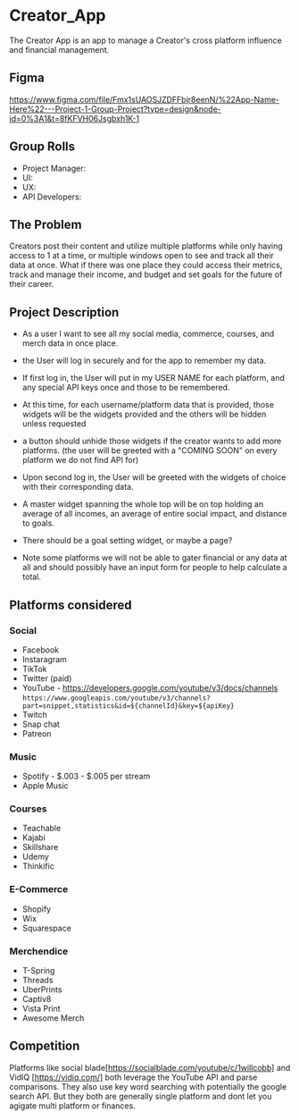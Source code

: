 # Creator_App

The Creator App is an app to manage a Creator's cross platform influence and financial management.

## Figma

https://www.figma.com/file/Fmx1sUAOSJZDFFbjr8eenN/%22App-Name-Here%22---Project-1-Group-Project?type=design&node-id=0%3A1&t=8fKFVH06Jsgbxh1K-1

## Group Rolls

* Project Manager:
* UI:
* UX:
* API Developers:


## The Problem 

Creators post their content and utilize multiple platforms while only having access to 1 at a time, or multiple windows open to see and track all their data at once. 
What if there was one place they could access their metrics, track and manage their income, and budget and set goals for the future of their career. 

## Project Description

* As a user I want to see all my social media, commerce, courses, and merch data in once place.

* the User will log in securely and for the app to remember my data. 

* If first log in, the User will put in my USER NAME for each platform, and any special API keys once and those to be remembered. 

* At this time, for each username/platform data that is provided, those widgets will be the widgets provided and the others will be hidden unless requested
              
* a button should unhide those widgets if the creator wants to add more platforms. (the user will be greeted with a "COMING SOON" on every platform we do not find API for)

* Upon second log in, the User will be greeted with the widgets of choice with their corresponding data. 

* A master widget spanning the whole top will be on top holding an average of all incomes, an average of entire social impact, and distance to goals.

* There should be a goal setting widget, or maybe a page? 

* Note some platforms we will not be able to gater financial or any data at all and should possibly have an input form for people to help calculate a total. 

## Platforms considered

### Social

* Facebook
* Instaragram
* TikTok
* Twitter (paid)
* YouTube - https://developers.google.com/youtube/v3/docs/channels
`https://www.googleapis.com/youtube/v3/channels?part=snippet,statistics&id=${channelId}&key=${apiKey}`
* Twitch
* Snap chat
* Patreon

### Music

* Spotify - $.003 - $.005 per stream 
* Apple Music

### Courses

* Teachable
* Kajabi
* Skillshare
* Udemy
* Thinkific 

### E-Commerce

* Shopify
* Wix
* Squarespace

### Merchendice

* T-Spring
* Threads
* UberPrints
* Captiv8
* Vista Print
* Awesome Merch

## Competition

Platforms like social blade[https://socialblade.com/youtube/c/1willcobb] and VidIQ [https://vidiq.com/] both leverage the YouTube API and parse comparisons. They also use key word searching with potentially the google search API. But they both are generally single platform and dont let you agigate multi platform or finances. 

